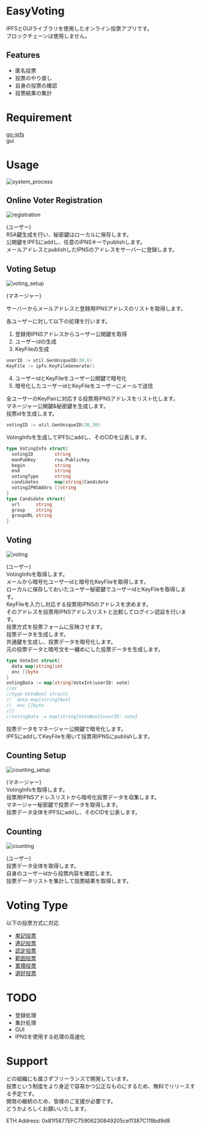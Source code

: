 # EasyVoting
IPFSとGUIライブラリを使用したオンライン投票アプリです。  
ブロックチェーンは使用しません。

## Features
* 匿名投票
* 投票のやり直し
* 自身の投票の確認
* 投票結果の集計


# Requirement
[go-ipfs](https://github.com/ipfs/go-ipfs)  
gui

# Usage
<img alt="system_process" src="https://github.com/m-vlanbdg2ln52gla/EasyVoting/blob/main/system_process.png"><br>
## Online Voter Registration
<img alt="registration" src="https://github.com/m-vlanbdg2ln52gla/EasyVoting/blob/main/images/registration.png"><br>

(ユーザー)  
RSA鍵生成を行い、秘密鍵はローカルに保存します。  
公開鍵をIPFSにaddし、任意のIPNSキーでpublishします。  
メールアドレスとpublishしたIPNSのアドレスをサーバーに登録します。  

## Voting Setup
<img alt="voting_setup" src="https://github.com/m-vlanbdg2ln52gla/EasyVoting/blob/main/images/voting_setup.png"><br>

(マネージャー)  

サーバーからメールアドレスと登録用IPNSアドレスのリストを取得します。  

各ユーザーに対して以下の処理を行います。  
1. 登録用IPNSアドレスからユーザー公開鍵を取得  
2. ユーザーidの生成  
3. KeyFileの生成  

```Go
userID := util.GenUniqueID(30,6)
KeyFile := ipfs.KeyFileGenerate()
```

4. ユーザーidとKeyFileをユーザー公開鍵で暗号化  
5. 暗号化したユーザーidとKeyFileをユーザーにメールで送信  
  

全ユーザーのKeyPairに対応する投票用IPNSアドレスをリスト化します。  
マネージャー公開鍵&秘密鍵を生成します。  
投票idを生成します。  

```Go
votingID := util.GenUniqueID(30,30)
```

VotingInfoを生成してIPFSにaddし、そのCIDを公表します。  

```Go
type VotingInfo struct{  
  votingID        string   
  manPubKey       rsa.PublicKey  
  begin           string  
  end             string  
  votingType      string  
  candidates      map[string]Candidate  
  votingIPNSAddrs []string  
}  
type Candidate struct{  
  url      string  
  group    string  
  groupURL string  
}  
```


## Voting
<img alt="voting" src="https://github.com/m-vlanbdg2ln52gla/EasyVoting/blob/main/images/voting.png"><br>

(ユーザー)  
VotingInfoを取得します。  
メールから暗号化ユーザーidと暗号化KeyFileを取得します。  
ローカルに保存しておいたユーザー秘密鍵でユーザーidとKeyFileを取得します。  
KeyFileを入力し対応する投票用IPNSのアドレスを求めます。  
そのアドレスを投票用IPNSアドレスリストと比較してログイン認証を行います。  
投票方式を投票フォームに反映させます。  
投票データを生成します。    
共通鍵を生成し、投票データを暗号化します。  
元の投票データと暗号文を一纏めにした投票データを生成します。  

```Go
type VoteInt struct{
  data map[string]int
  enc []byte
}
votingData := map[string]VoteInt{userID: vote}
//or  
//type VoteBool struct{
//  data map[string]bool
//  enc []byte
//}
//votingData := map[string]VoteBool{userID: vote}  
```

投票データをマネージャー公開鍵で暗号化します。  
IPFSにaddしてKeyFileを用いて投票用IPNSにpublishします。  

## Counting Setup
<img alt="counting_setup" src="https://github.com/m-vlanbdg2ln52gla/EasyVoting/blob/main/images/counting_setup.png"><br>

(マネージャー)  
VotingInfoを取得します。  
投票用IPNSアドレスリストから暗号化投票データを収集します。  
マネージャー秘密鍵で投票データを取得します。  
投票データ全体をIPFSにaddし、そのCIDを公表します。  
   
## Counting
<img alt="counting" src="https://github.com/m-vlanbdg2ln52gla/EasyVoting/blob/main/images/counting.png"><br>

(ユーザー)  
投票データ全体を取得します。  
自身のユーザーidから投票内容を確認します。  
投票データリストを集計して投票結果を取得します。  

# Voting Type
以下の投票方式に対応  
* [単記投票](https://ja.wikipedia.org/wiki/%E5%8D%98%E8%A8%98%E7%A7%BB%E8%AD%B2%E5%BC%8F%E6%8A%95%E7%A5%A8)  
* [連記投票](https://ja.wikipedia.org/wiki/%E9%80%A3%E8%A8%98%E6%8A%95%E7%A5%A8)  
* [認定投票](https://ja.wikipedia.org/wiki/%E8%AA%8D%E5%AE%9A%E6%8A%95%E7%A5%A8)  
* [範囲投票](https://ja.wikipedia.org/wiki/%E6%8E%A1%E7%82%B9%E6%8A%95%E7%A5%A8)  
* [累積投票](https://ja.wikipedia.org/wiki/%E7%B4%AF%E7%A9%8D%E6%8A%95%E7%A5%A8)  
* [選好投票](https://ja.wikipedia.org/wiki/%E9%81%B8%E5%A5%BD%E6%8A%95%E7%A5%A8)  


# TODO
* 登録処理  
* 集計処理  
* GUI  
* IPNSを使用する処理の高速化

# Support
どの組織にも属さずフリーランスで開発しています。  
投票という制度をより身近で容易かつ公正なものにするため、無料でリリースする予定です。  
開発の継続のため、皆様のご支援が必要です。  
どうかよろしくお願いいたします。

ETH Address:  0x81f5877EFC75906230849205ce11387C119bd9d8
